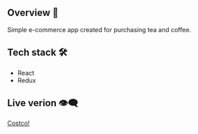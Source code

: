 ## Overview 👀
Simple e-commerce app created for purchasing tea and coffee.


## Tech stack 🛠
* React
* Redux

## Live verion 👁‍🗨
[Costco!](https://radek195.github.io/costco/)

